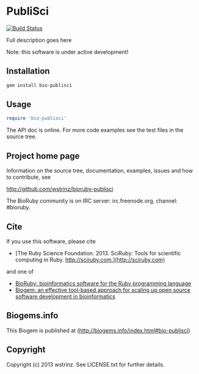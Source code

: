# PubliSci

[![Build Status](https://secure.travis-ci.org/wstrinz/bioruby-publisci.png)](http://travis-ci.org/wstrinz/bioruby-publisci)

Full description goes here

Note: this software is under active development!

## Installation

```sh
gem install bio-publisci
```

## Usage

```ruby
require 'bio-publisci'
```

The API doc is online. For more code examples see the test files in
the source tree.

## Project home page

Information on the source tree, documentation, examples, issues and
how to contribute, see

  http://github.com/wstrinz/bioruby-publisci

The BioRuby community is on IRC server: irc.freenode.org, channel: #bioruby.

## Cite

If you use this software, please cite

* [The Ruby Science Foundation. 2013. SciRuby: Tools for scientific computing in Ruby. http://sciruby.com.](http://sciruby.com)

and one of

* [BioRuby: bioinformatics software for the Ruby programming language](http://dx.doi.org/10.1093/bioinformatics/btq475)
* [Biogem: an effective tool-based approach for scaling up open source software development in bioinformatics](http://dx.doi.org/10.1093/bioinformatics/bts080)

## Biogems.info

This Biogem is published at (http://biogems.info/index.html#bio-publisci)

## Copyright

Copyright (c) 2013 wstrinz. See LICENSE.txt for further details.

